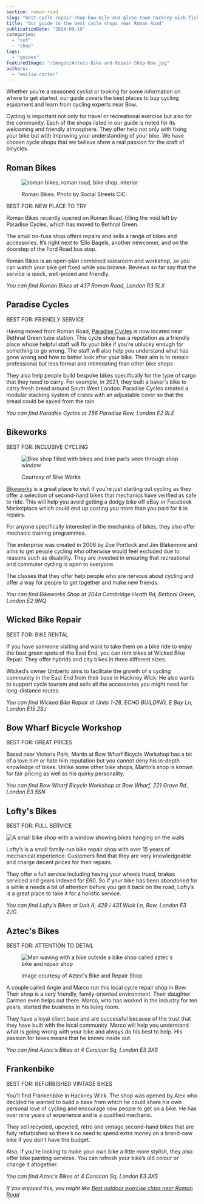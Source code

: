 ```yaml
---
section: roman-road
slug: "best-cycle-repair-shop-bow-mile-end-globe-town-hackney-wick-fish-island"
title: "Our guide to the best cycle shops near Roman Road"
publicationDate: "2024-09-18"
categories: 
  - "out"
  - "shop"
tags: 
  - "guides"
featuredImage: "/images/Aztecs-Bike-and-Repair-Shop-Bow.jpg"
authors: 
  - "emilia-carter"
---
```


Whether you’re a seasoned cyclist or looking for some information on where to get started, our guide covers the best places to buy cycling equipment and learn from cycling experts near Bow.

Cycling is important not only for travel or recreational exercise but also for the community. Each of the shops listed in our guide is noted for its welcoming and friendly atmosphere. They offer help not only with fixing your bike but with improving your understanding of your bike. We have chosen cycle shops that we believe show a real passion for the craft of bicycles. 

## Roman Bikes

<figure>

![roman bikes, roman road, bike shop, interior](/images/roman-bikes-shop-roman-road-2-1024x683.jpg)

<figcaption>

Roman Bikes. Photo by Social Streets CIC.

</figcaption>

</figure>

BEST FOR: NEW PLACE TO TRY

Roman Bikes recently opened on Roman Road, filling the void left by Paradise Cycles, which has moved to Bethnal Green. 

The small no-fuss shop offers repairs and sells a range of bikes and accessories. It’s right next to ‘Ello Bagels, another newcomer, and on the doorstep of the Ford Road bus stop. 

Roman Bikes is an open-plan combined salesroom and workshop, so you can watch your bike get fixed while you browse. Reviews so far say that the service is quick, well-priced and friendly. 

_You can find Roman Bikes at 437 Roman Road, London R3 5LX_

## Paradise Cycles

BEST FOR: FRIENDLY SERVICE

Having moved from Roman Road, [Paradise Cycles](https://romanroadlondon.com/paradise-cycles-james-johnson-louis-wigmore-interview/) is now located near Bethnal Green tube station. This cycle shop has a reputation as a friendly place whose helpful staff will fix your bike if you’re unlucky enough for something to go wrong. The staff will also help you understand what has gone wrong and how to better look after your bike. Their aim is to remain professional but less formal and intimidating than other bike shops

They also help people build bespoke bikes specifically for the type of cargo that they need to carry. For example, in 2021, they built a baker’s bike to carry fresh bread around South West London. Paradise Cycles created a modular stacking system of crates with an adjustable cover so that the bread could be saved from the rain.

_You can find Paradise Cycles at 256 Paradise Row, London E2 9LE_

## Bikeworks

BEST FOR: INCLUSIVE CYCLING

<figure>

![Bike shop filled with bikes and bike parts seen through shop window](/images/bikeworks-shop-bethnal-green-copy-1024x683.jpeg)

<figcaption>

Courtesy of Bike Works

</figcaption>

</figure>

[Bikeworks](https://romanroadlondon.com/inclusive-cycling-centre-olympic-park/) is a great place to visit if you’re just starting out cycling as they offer a selection of second-hand bikes that mechanics have verified as safe to ride. This will help you avoid getting a dodgy bike off eBay or Facebook Marketplace which could end up costing you more than you paid for it in repairs.

For anyone specifically interested in the mechanics of bikes, they also offer mechanic training programmes. 

The enterprise was created in 2006 by Zoe Portlock and Jim Blakemore and aims to get people cycling who otherwise would feel excluded due to reasons such as disability. They are invested in ensuring that recreational and commuter cycling is open to everyone. 

The classes that they offer help people who are nervous about cycling and offer a way for people to get together and make new friends.

_You can find Bikeworks Shop at 204a Cambridge Heath Rd, Bethnal Green, London E2 9NQ_

## Wicked Bike Repair

BEST FOR: BIKE RENTAL

If you have someone visiting and want to take them on a bike ride to enjoy the best green spots of the East End, you can rent bikes at Wicked Bike Repair. They offer hybrids and city bikes in three different sizes.

Wicked’s owner Umberto aims to facilitate the growth of a cycling community in the East End from their base in Hackney Wick. He also wants to support cycle tourism and sells all the accessories you might need for long-distance routes. 

_You can find Wicked Bike Repair at Units 1-28, ECHO BUILDING, E Bay Ln, London E15 2SJ_

## Bow Wharf Bicycle Workshop

BEST FOR: GREAT PRICES

Based near Victoria Park, Martin at Bow Wharf Bicycle Workshop has a bit of a love him or hate him reputation but you cannot deny his in-depth knowledge of bikes. Unlike some other bike shops, Martin’s shop is known for fair pricing as well as his quirky personality. 

_You can find Bow Wharf Bicycle Workshop at Bow Wharf, 221 Grove Rd., London E3 5SN_

## Lofty's Bikes

BEST FOR: FULL SERVICE

![A small bike shop with a window showing bikes hanging on the walls](/images/Loftys-Bikes-Shop-Bow-1024x683.jpg)

Lofty’s is a small family-run bike repair shop with over 15 years of mechanical experience. Customers find that they are very knowledgeable and charge decent prices for their repairs. 

They offer a full service including having your wheels trued, brakes serviced and gears indexed for £60. So if your bike has been abandoned for a while a needs a bit of attention before you get it back on the road, Lofty’s is a great place to take it for a holistic service.

_You can find Lofty’s Bikes at Unit A, 429 / 431 Wick Ln, Bow, London E3 2JG_

## Aztec's Bikes

BEST FOR: ATTENTION TO DETAIL

<figure>

![Man waving with a bike outside a bike shop called aztec's bike and repair shop](/images/Aztecs-Bike-and-Repair-Shop-Bow-1024x683.jpg)

<figcaption>

Image courtesy of Aztec's Bike and Repair Shop

</figcaption>

</figure>

A couple called Angie and Marco run this local cycle repair shop in Bow. Their shop is a very friendly, family-oriented environment. Their daughter Carmen even helps out there. Marco, who has worked in the industry for ten years, started the business in his living room.

They have a loyal client base and are successful because of the trust that they have built with the local community. Marco will help you understand what is going wrong with your bike and always do his best to help. His passion for bikes means that he knows inside out.

_You can find Aztec’s Bikes at 4 Corsican Sq, London E3 3XS_

## Frankenbike

BEST FOR: REFURBISHED VINTAGE BIKES

You’ll find Frankenbike in Hackney Wick. The shop was opened by Alex who decided he wanted to build a base from which he could share his own personal love of cycling and encourage new people to get on a bike. He has over nine years of experience and is a qualified mechanic.

They sell recycled, upcycled, retro and vintage second-hand bikes that are fully refurbished so there’s no need to spend extra money on a brand-new bike if you don’t have the budget. 

Also, if you’re looking to make your own bike a little more stylish, they also offer bike painting services. You can refresh your bike’s old colour or change it altogether. 

_You can find Aztec’s Bikes at 4 Corsican Sq, London E3 3XS_  

_If you enjoyed this, you might like_ [_Best outdoor exercise class near Roman Road_](https://romanroadlondon.com/best-outdoor-exercise-classes/)
